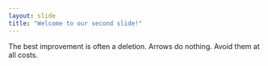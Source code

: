 ```yaml
---
layout: slide
title: "Welcome to our second slide!"
---
```

The best improvement is often a deletion.
Arrows do nothing.  Avoid them at all costs.
